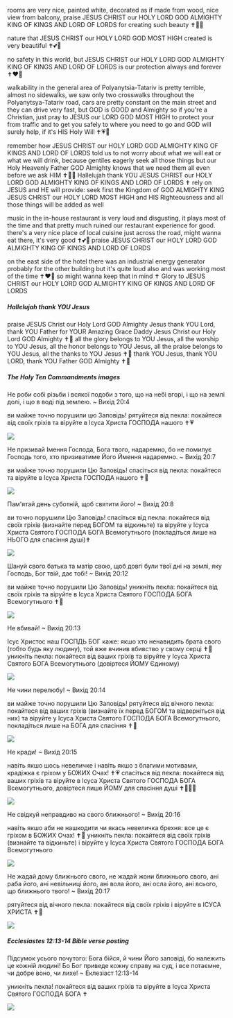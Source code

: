 rooms are very nice, painted white, decorated as if made from wood, nice view from balcony, praise JESUS CHRIST our HOLY LORD GOD ALMIGHTY KING OF KINGS AND LORD OF LORDS for creating such beauty ✝️💖🙏

nature that JESUS CHRIST our HOLY LORD GOD MOST HIGH created is very beautiful ✝️💕🙏

no safety in this world, but JESUS CHRIST our HOLY LORD GOD ALMIGHTY KING OF KINGS AND LORD OF LORDS is our protection always and forever ✝️❤️🙏

walkability in the general area of Polyanytsia-Tatariv is pretty terrible, almost no sidewalks, we saw only two crosswalks throughout the Polyanytsya-Tatariv road, cars are pretty constant on the main street and they can drive very fast, but GOD is GOOD and Almighty so if you're a Christian, just pray to JESUS our LORD GOD MOST HIGH to protect your from traffic and to get you safely to where you need to go and GOD will surely help, if it's HIS Holy Will ✝️💗🙏

remember how JESUS CHRIST our HOLY LORD GOD ALMIGHTY KING OF KINGS AND LORD OF LORDS told us to not worry about what we will eat or what we will drink, because gentiles eagerly seek all those things but our Holy Heavenly Father GOD Almighty knows that we need them all even before we ask HIM ✝️💖🙏 Hallelujah thank YOU JESUS CHRIST our HOLY LORD GOD ALMIGHTY KING OF KINGS AND LORD OF LORDS ✝️ rely on JESUS and HE will provide: seek first the Kingdom of GOD ALMIGHTY KING JESUS CHRIST our HOLY LORD MOST HIGH and HIS Righteousness and all those things will be added as well

music in the in-house restaurant is very loud and disgusting, it plays most of the time and that pretty much ruined our restaurant experience for good. there's a very nice place of local cuisine just across the road, might wanna eat there, it's very good ✝️💕🙏 praise JESUS CHRIST our HOLY LORD GOD ALMIGHTY KING OF KINGS AND LORD OF LORDS 

on the east side of the hotel there was an industrial energy generator probably for the other building but it's quite loud also and was working most of the time ✝️❤️🙏 so might wanna keep that in mind ✝️ Glory to JESUS CHRIST our HOLY LORD GOD ALMIGHTY KING OF KINGS AND LORD OF LORDS 
##### Hallelujah thank YOU Jesus
praise JESUS Christ our Holy Lord GOD Almighty
Jesus thank YOU Lord, thank YOU Father for YOUR Amazing Grace Daddy Jesus Christ our Holy Lord GOD Almighty ✝️💓 
all the glory belongs to YOU Jesus, all the worship to YOU Jesus, all the honor belongs to YOU Jesus, all the praise belongs to YOU Jesus, all the thanks to YOU Jesus ✝️💖 
thank YOU Jesus, thank YOU LORD, thank YOU Father GOD Almighty ✝️💞 
##### The Holy Ten Commandments images
Не роби собі різьби і всякої подоби з того, що на небі вгорі, і що на землі долі, і що в воді під землею.
~ Вихід 20:4

ви майже точно порушили цю Заповідь! рятуйтеся від пекла: покайтеся від своїх гріхів та віруйте в Ісуса Христа ГОСПОДА нашого ✝️💗

![](https://i.imgur.com/uB56w7q.png)

Не призивай Імення Господа, Бога твого, надаремно, бо не помилує Господь того, хто призиватиме Його Ймення надаремно.
~ Вихід 20:7

ви майже точно порушили Цю Заповідь! спасіться від пекла: покайтеся та віруйте в Ісуса Христа ГОСПОДА нашого ✝️💖 

![](https://i.imgur.com/iehGq1g.png)

Пам'ятай день суботній, щоб святити його!
~ Вихід 20:8

ви точно порушили Цю Заповідь! спасіться від пекла: покайтеся від своїх гріхів (визнайте перед БОГОМ та відкиньте) та віруйте у Ісуса Христа Святого ГОСПОДА БОГА Всемогутнього (покладіться лише на НЬОГО для спасіння душі)✝️

![](https://i.imgur.com/WdVzCG8.png)

Шануй свого батька та матір свою, щоб довгі були твої дні на землі, яку Господь, Бог твій, дає тобі!
~ Вихід 20:12

ви майже точно порушили Цю Заповідь! уникніть пекла: покайтеся від своїх гріхів та віруйте в Ісуса Христа Святого ГОСПОДА БОГА Всемогутнього ✝️💞

![](https://i.imgur.com/a6XnzRO.png)

Не вбивай!
~ Вихід 20:13

Ісус Христос наш ГОСПДЬ БОГ каже: якшо хто ненавидить брата свого (тобто будь яку людину), той вже вчинив вбивство у свому серці ✝️💞 уникніть пекла: покайтеся від ваших гріхів та віруйте у Ісуса Христа Святого БОГА Всемогутнього (довіртеся ЙОМУ Єдиному)

![](https://i.imgur.com/UVxtV0Q.png)

Не чини перелюбу!
~ Вихід 20:14

ви майже точно порушили Цю Заповідь! рятуйтеся від вічного пекла: покайтеся від ваших гріхів (визнайте їх перед БОГОМ та відверніться від них) та віруйте у Ісуса Христа Святого ГОСПОДА БОГА Всемогутнього, покладіться лише на БОГА для спасіння ✝️💓

![](https://i.imgur.com/IgQO9v3.png)

Не кради!
~ Вихід 20:15

навіть якшо шось невеличке і навіть якшо з благими мотивами, крадіжка є гріхом у БОЖИХ Очах! ✝️💗 спасіться від пекла: покайтеся від ваших гріхів та віруйте в Ісуса Христа Святого ГОСПОДА БОГА Всемогутнього, довіртеся лише ЙОМУ для спасіння душі ✝️💖🙏🏼

![](https://i.imgur.com/kxk2xUr.png)

Не свідкуй неправдиво на свого ближнього!
~ Вихід 20:16

навіть якшо аби не нашкодити чи якась невеличка брехня: все це є гріхом в БОЖИХ Очах! ✝️💞 уникніть пекла: покайтеся від своїх гріхів (визнайте та відкиньте) і віруйте у Ісуса Христа Святого ГОСПОДА БОГА Всемогутнього

![](https://i.imgur.com/LQF9N3P.png)

Не жадай дому ближнього свого, не жадай жони ближнього свого, ані раба його, ані невільниці його, ані вола його, ані осла його, ані всього, що ближнього твого!
~ Вихід 20:17

рятуйтеся від вічного пекла: покайтеся від своїх гріхів і віруйте в ІСУСА ХРИСТА ✝️💖

![](https://i.imgur.com/ElvmPOO.png)
##### Ecclesiastes 12:13-14 Bible verse posting
Підсумок усього почутого: Бога бійся, й чини Його заповіді, бо належить це кожній людині! Бо Бог приведе кожну справу на суд, і все потаємне, чи добре воно, чи лихе!
~ Еклезіаст 12:13-14

уникніть пекла! покайтеся від ваших гріхів та віруйте в Ісуса Христа Святого ГОСПОДА БОГА ✝️

![](https://i.imgur.com/oQnalNf.png)


